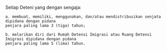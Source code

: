 Setiap Deteni yang dengan sengaja:

    a. membuat, memiliki, menggunakan, dan/atau mendistribusikan senjata dipidana dengan pidana
    penjara paling lama 3 (tiga) tahun;

    b. melarikan diri dari Rumah Detensi Imigrasi atau Ruang Detensi Imigrasi dipidana dengan pidana
    penjara paling lama 5 (lima) tahun.